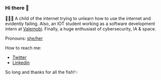 ### Hi there 👋

👩🏾‍💻 A child of the internet trying to unlearn how to use the internet and evidently failing. Also, an IOT student working as a software development intern at [Valemobi](https://www.valemobi.com.br/). Finally, a huge enthusiast of cybersecurity, IA & space. 

Pronouns: [she/her](http://pronoun.is/she)

How to reach me:

- [Twitter](https://twitter.com/carolinasrc_)
- [Linkedin](https://www.linkedin.com/in/carolinases/)

So long and thanks for all the fish!✨
